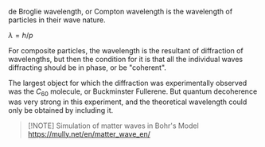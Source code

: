 de Broglie wavelength, or Compton wavelength is the wavelength of particles in their wave nature.

$\lambda=h/p$

For composite particles, the wavelength is the resultant of diffraction of wavelengths, but then the condition for it is that all the individual waves diffracting should be in phase, or be "coherent".

The largest object for which the diffraction was experimentally observed was the $C_{60}$ molecule, or Buckminster Fullerene. But quantum decoherence was very strong in this experiment, and the theoretical wavelength could only be obtained by including it.

> [!NOTE] Simulation of matter waves in Bohr's Model
> https://mully.net/en/matter_wave_en/
